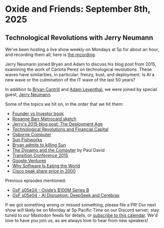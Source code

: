 # Oxide and Friends: September 8th, 2025

## Technological Revolutions with Jerry Neumann

We've been hosting a live show weekly on Mondays at 5p for about an hour,
and recording them all; here is
[the recording](https://youtu.be/-jZXEsconl4).

Jerry Neumann joined Bryan and Adam to discuss his blog post from 2015, examining the work of Carlota Perez on technological revolutions. These waves have similarities, in particular: frenzy, bust, and deployment. Is AI a new wave or the culmination of the IT wave of the last 50 years?

In addition to
[Bryan Cantrill](https://bsky.app/profile/bcantrill.bsky.social) and
[Adam Leventhal](https://bsky.app/profile/ahl.bsky.social),
we were joined by special guest,
[Jerry Neumann](https://bsky.app/profile/ganeumann.bsky.social).

Some of the topics we hit on, in the order that we hit them:

- [Founder vs Investor book](https://www.foundervsinvestor.com/)
- [Rosanne Barr Metrocard sketch](https://www.youtube.com/watch?v=MtKn8YpOauA)
- [Jerry's 2015 blog post: The Deployment Age](https://reactionwheel.net/2015/10/the-deployment-age.html)
- [Technological Revolutions and Financial Capital](https://en.wikipedia.org/wiki/Technological_Revolutions_and_Financial_Capital)
- [Osborne Computer](https://en.wikipedia.org/wiki/Osborne_Computer_Corporation)
- [Sun Fishworks](https://www.brendangregg.com/Slides/CEC2008_fishworks_overview.pdf)
- [Bryan admits to killing Sun](https://youtu.be/-jZXEsconl4?t=1151)
- [The Dynamo and the Computer](https://www.researchgate.net/publication/4724731_The_Dynamo_and_the_Computer_An_Historical_Perspective_On_the_Modern_Productivity_Paradox) by Paul David
- [Transition Conference 2015](https://web.archive.org/web/20150905164122/http://www.transitionconference.com/)
- [Google Ventures](https://www.gv.com/)
- [Why Software Is Eating the World](https://a16z.com/why-software-is-eating-the-world/)
- [Cisco peak share price in 2000](https://www.google.com/finance/quote/CSCO:NASDAQ?window=MAX)

Previous episodes mentioned:
- [OxF s05e24 - Oxide’s $100M Series B](https://oxide-and-friends.transistor.fm/episodes/oxides-100m-series-b)
- [OxF s05e04 - AI Disruption: DeepSeek and Cerebras](https://oxide-and-friends.transistor.fm/episodes/ai-disruption-deepseek-and-cerebras)


If we got something wrong or missed something, please file a PR!
Our next show will likely be on Monday at 5p Pacific Time on our Discord
server; stay tuned to our Mastodon feeds for details, or [subscribe to this
calendar](https://calendar.google.com/calendar/ical/c_318925f4185aa71c4524d0d6127f31058c9e21f29f017d48a0fca6f564969cd0%40group.calendar.google.com/public/basic.ics).
We'd love to have you join us, as we always love to hear from new speakers!

